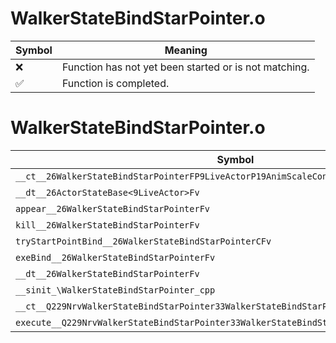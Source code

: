 # WalkerStateBindStarPointer.o
| Symbol | Meaning 
| ------------- | ------------- 
| :x: | Function has not yet been started or is not matching. 
| :white_check_mark: | Function is completed. 


# WalkerStateBindStarPointer.o
| Symbol | Decompiled? |
| ------------- | ------------- |
| `__ct__26WalkerStateBindStarPointerFP9LiveActorP19AnimScaleController` | :white_check_mark: |
| `__dt__26ActorStateBase<9LiveActor>Fv` | :white_check_mark: |
| `appear__26WalkerStateBindStarPointerFv` | :white_check_mark: |
| `kill__26WalkerStateBindStarPointerFv` | :white_check_mark: |
| `tryStartPointBind__26WalkerStateBindStarPointerCFv` | :white_check_mark: |
| `exeBind__26WalkerStateBindStarPointerFv` | :white_check_mark: |
| `__dt__26WalkerStateBindStarPointerFv` | :white_check_mark: |
| `__sinit_\WalkerStateBindStarPointer_cpp` | :white_check_mark: |
| `__ct__Q229NrvWalkerStateBindStarPointer33WalkerStateBindStarPointerNrvBindFv` | :white_check_mark: |
| `execute__Q229NrvWalkerStateBindStarPointer33WalkerStateBindStarPointerNrvBindCFP5Spine` | :white_check_mark: |
